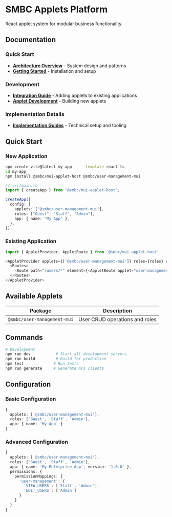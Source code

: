 # SMBC Applets Platform

React applet system for modular business functionality.

## Documentation

### Quick Start

- **[Architecture Overview](./ARCHITECTURE.md)** - System design and patterns
- **[Getting Started](./GETTING_STARTED.md)** - Installation and setup

### Development

- **[Integration Guide](./INTEGRATION.md)** - Adding applets to existing applications
- **[Applet Development](./APPLET_DEVELOPMENT.md)** - Building new applets

### Implementation Details

- **[Implementation Guides](./implementation/README.md)** - Technical setup and tooling

## Quick Start

### New Application

```bash
npm create vite@latest my-app -- --template react-ts
cd my-app
npm install @smbc/mui-applet-host @smbc/user-management-mui
```

```typescript
// src/main.ts
import { createApp } from "@smbc/mui-applet-host";

createApp({
  config: {
    applets: ["@smbc/user-management-mui"],
    roles: ["Guest", "Staff", "Admin"],
    app: { name: "My App" },
  },
});
```

### Existing Application

```typescript
import { AppletProvider, AppletRoute } from '@smbc/mui-applet-host'

<AppletProvider applets={['@smbc/user-management-mui']} roles={roles} user={user}>
  <Routes>
    <Route path="/users/*" element={<AppletRoute applet="user-management" />} />
  </Routes>
</AppletProvider>
```

## Available Applets

| Package                     | Description                     |
| --------------------------- | ------------------------------- |
| `@smbc/user-management-mui` | User CRUD operations and roles  |

## Commands

```bash
# Development
npm run dev           # Start all development servers
npm run build         # Build for production
npm test             # Run tests
npm run generate     # Generate API clients
```

## Configuration

### Basic Configuration

```typescript
{
  applets: ['@smbc/user-management-mui'],
  roles: ['Guest', 'Staff', 'Admin'],
  app: { name: 'My App' }
}
```

### Advanced Configuration

```typescript
{
  applets: ['@smbc/user-management-mui'],
  roles: ['Guest', 'Staff', 'Admin'],
  app: { name: 'My Enterprise App', version: '1.0.0' },
  permissions: {
    permissionMappings: {
      'user-management': {
        'VIEW_USERS': ['Staff', 'Admin'],
        'EDIT_USERS': ['Admin']
      }
    }
  }
}
```